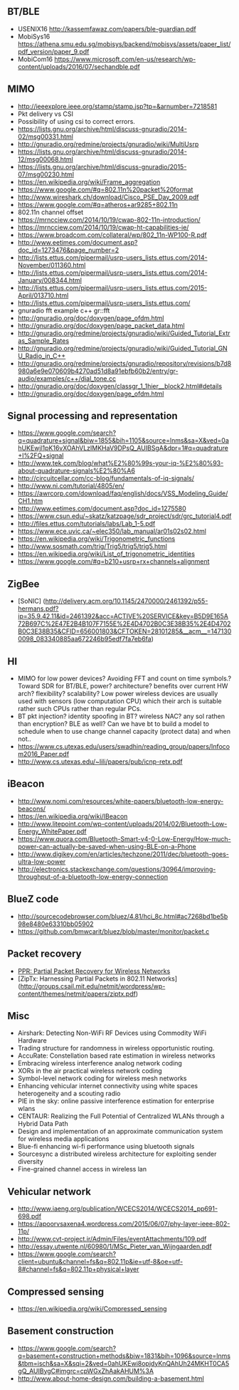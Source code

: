 BT/BLE
---------------
- USENIX16 http://kassemfawaz.com/papers/ble-guardian.pdf
- MobiSys16 https://athena.smu.edu.sg/mobisys/backend/mobisys/assets/paper_list/pdf_version/paper_9.pdf
- MobiCom16 https://www.microsoft.com/en-us/research/wp-content/uploads/2016/07/sechandble.pdf

MIMO
--------------
- http://ieeexplore.ieee.org/stamp/stamp.jsp?tp=&arnumber=7218581
- Pkt delivery vs CSI
- Possibility of using csi to correct errors. 
- https://lists.gnu.org/archive/html/discuss-gnuradio/2014-02/msg00331.html
- http://gnuradio.org/redmine/projects/gnuradio/wiki/MultiUsrp
- https://lists.gnu.org/archive/html/discuss-gnuradio/2014-12/msg00068.html
- https://lists.gnu.org/archive/html/discuss-gnuradio/2015-07/msg00230.html
- https://en.wikipedia.org/wiki/Frame_aggregation
- https://www.google.com/#q=802.11n%20packet%20format
- http://www.wireshark.ch/download/Cisco_PSE_Day_2009.pdf
- https://www.google.com/#q=atheros+ar9285+802.11n
- 802.11n channel offset
- https://mrncciew.com/2014/10/19/cwap-802-11n-introduction/
- https://mrncciew.com/2014/10/19/cwap-ht-capabilities-ie/
- https://www.broadcom.com/collateral/wp/802_11n-WP100-R.pdf
- http://www.eetimes.com/document.asp?doc_id=1273476&page_number=2
- http://lists.ettus.com/pipermail/usrp-users_lists.ettus.com/2014-November/011360.html
- http://lists.ettus.com/pipermail/usrp-users_lists.ettus.com/2014-January/008344.html
- http://lists.ettus.com/pipermail/usrp-users_lists.ettus.com/2015-April/013710.html
- http://lists.ettus.com/pipermail/usrp-users_lists.ettus.com/
- gnuradio fft example c++ gr::fft
- http://gnuradio.org/doc/doxygen/page_ofdm.html
- http://gnuradio.org/doc/doxygen/page_packet_data.html
- http://gnuradio.org/redmine/projects/gnuradio/wiki/Guided_Tutorial_Extras_Sample_Rates
- http://gnuradio.org/redmine/projects/gnuradio/wiki/Guided_Tutorial_GNU_Radio_in_C++
- http://gnuradio.org/redmine/projects/gnuradio/repository/revisions/b7d8980a6e9e070609b4270ad51d8a91ebfb60b2/entry/gr-audio/examples/c++/dial_tone.cc
- http://gnuradio.org/doc/doxygen/classgr_1_1hier__block2.html#details
- http://gnuradio.org/doc/doxygen/page_ofdm.html

Signal processing and representation
-----------------------------------
- https://www.google.com/search?q=quadrature+signal&biw=1855&bih=1105&source=lnms&sa=X&ved=0ahUKEwjl1pK16vXOAhVLzIMKHaV9DPsQ_AUIBSgA&dpr=1#q=quadrature+I%2FQ+signal
- http://www.tek.com/blog/what%E2%80%99s-your-iq-%E2%80%93-about-quadrature-signals%E2%80%A6
- http://circuitcellar.com/cc-blog/fundamentals-of-iq-signals/
- http://www.ni.com/tutorial/4805/en/
- https://awrcorp.com/download/faq/english/docs/VSS_Modeling_Guide/CH1.htm
- http://www.eetimes.com/document.asp?doc_id=1275580
- https://www.csun.edu/~skatz/katzpage/sdr_project/sdr/grc_tutorial4.pdf
- http://files.ettus.com/tutorials/labs/Lab_1-5.pdf
- https://www.ece.uvic.ca/~elec350/lab_manual/ar01s02s02.html
- https://en.wikipedia.org/wiki/Trigonometric_functions
- http://www.sosmath.com/trig/Trig5/trig5/trig5.html
- https://en.wikipedia.org/wiki/List_of_trigonometric_identities
- https://www.google.com/#q=b210+usrp+rx+channels+alignment


ZigBee
---------
- [SoNIC] (http://delivery.acm.org/10.1145/2470000/2461392/p55-hermans.pdf?ip=35.9.42.11&id=2461392&acc=ACTIVE%20SERVICE&key=B5D9E165A72B697C%2E47E2B4B107F7155E%2E4D4702B0C3E38B35%2E4D4702B0C3E38B35&CFID=656001803&CFTOKEN=28101285&__acm__=1471300098_083340885aa672246b95edf7fa7eb6fa)

HI
--------
- MIMO for low power devices? Avoiding FFT and count on time symbols.? Toward SDR for BT/BLE, power? architecture? benefits over current HW arch? flexibility? scalability? Low power wireless devices are usually used with sensors (low computation CPU) which their arch is suitable rather such CPUs rather than regular PCs.
- BT pkt injection? identity spoofing in BT? wireless NAC? any sol rathen than encryption? BLE as well? Can we have bt to build a model to schedule when to use change channel capacity (protect data) and when not..
- https://www.cs.utexas.edu/users/swadhin/reading_group/papers/Infocom2016_Paper.pdf
- http://www.cs.utexas.edu/~lili/papers/pub/icnp-retx.pdf


iBeacon
-----
- http://www.nomi.com/resources/white-papers/bluetooth-low-energy-beacons/
- https://en.wikipedia.org/wiki/IBeacon
- http://www.litepoint.com/wp-content/uploads/2014/02/Bluetooth-Low-Energy_WhitePaper.pdf
- https://www.quora.com/Bluetooth-Smart-v4-0-Low-Energy/How-much-power-can-actually-be-saved-when-using-BLE-on-a-Phone
- http://www.digikey.com/en/articles/techzone/2011/dec/bluetooth-goes-ultra-low-power
- http://electronics.stackexchange.com/questions/30964/improving-throughput-of-a-bluetooth-low-energy-connection

BlueZ code
------
- http://sourcecodebrowser.com/bluez/4.81/hci_8c.html#ac7268bd1be5b98e8480e63310bb05902
- https://github.com/bmwcarit/bluez/blob/master/monitor/packet.c

Packet recovery
-------
- [PPR: Partial Packet Recovery for Wireless Networks](http://nms.lcs.mit.edu/papers/fp315-jamieson.pdf)
- [ZipTx: Harnessing Partial Packets in 802.11 Networks] (http://groups.csail.mit.edu/netmit/wordpress/wp-content/themes/netmit/papers/ziptx.pdf)

Misc
--------
- Airshark: Detecting Non-WiFi RF Devices using Commodity WiFi Hardware
- Trading structure for randomness in wireless opportunistic routing.
- AccuRate: Constellation based rate estimation in wireless networks
- Embracing wireless interference analog network coding
- XORs in the air practical wireless network coding
- Symbol-level network coding for wireless mesh networks
- Enhancing vehicular internet connectivity using white spaces heterogeneity and a scouting radio
- PIE in the sky: online passive interference estimation for enterprise wlans
- CENTAUR: Realizing the Full Potential of Centralized WLANs through a Hybrid Data Path
- Design and implementation of an approximate communication system for wireless media applications
- Blue-fi enhancing wi-fi performance using bluetooth signals
- Sourcesync a distributed wireless architecture for exploiting sender diversity
- Fine-grained channel access in wireless lan

Vehicular network
----------
- http://www.iaeng.org/publication/WCECS2014/WCECS2014_pp691-698.pdf
- https://apoorvsaxena4.wordpress.com/2015/06/07/phy-layer-ieee-802-11p/
- http://www.cvt-project.ir/Admin/Files/eventAttachments/109.pdf
- http://essay.utwente.nl/60980/1/MSc_Pieter_van_Wijngaarden.pdf
- https://www.google.com/search?client=ubuntu&channel=fs&q=802.11p&ie=utf-8&oe=utf-8#channel=fs&q=802.11p+physical+layer


Compressed sensing
------
- https://en.wikipedia.org/wiki/Compressed_sensing
 
Basement construction
-------
- https://www.google.com/search?q=basement+construction+methods&biw=1831&bih=1096&source=lnms&tbm=isch&sa=X&sqi=2&ved=0ahUKEwi8opjdyKnQAhUh24MKHT0CA5gQ_AUIBygC#imgrc=cpWGxZhAakAHUM%3A
- http://www.about-home-design.com/building-a-basement.html
